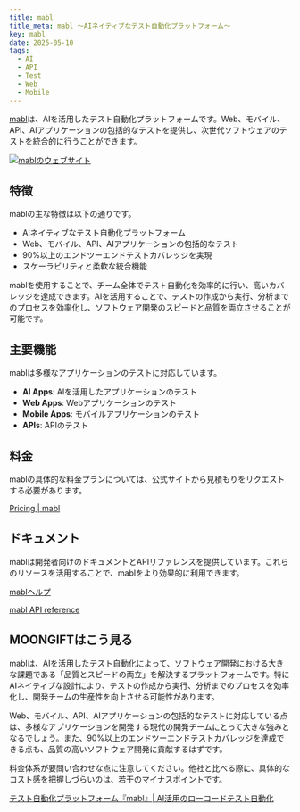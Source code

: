 ```yaml
---
title: mabl
title_meta: mabl 〜AIネイティブなテスト自動化プラットフォーム〜
key: mabl
date: 2025-05-10
tags:
  - AI
  - API
  - Test
  - Web
  - Mobile
---
```


[mabl](https://www.mabl.com/)は、AIを活用したテスト自動化プラットフォームです。Web、モバイル、API、AIアプリケーションの包括的なテストを提供し、次世代ソフトウェアのテストを統合的に行うことができます。

[![mablのウェブサイト](/img/services/mabl.jpg)](https://www.mabl.com/)

<!--more-->

## 特徴

mablの主な特徴は以下の通りです。

- AIネイティブなテスト自動化プラットフォーム
- Web、モバイル、API、AIアプリケーションの包括的なテスト
- 90%以上のエンドツーエンドテストカバレッジを実現
- スケーラビリティと柔軟な統合機能

mablを使用することで、チーム全体でテスト自動化を効率的に行い、高いカバレッジを達成できます。AIを活用することで、テストの作成から実行、分析までのプロセスを効率化し、ソフトウェア開発のスピードと品質を両立させることが可能です。

## 主要機能

mablは多様なアプリケーションのテストに対応しています。

- **AI Apps**:  AIを活用したアプリケーションのテスト
- **Web Apps**:  Webアプリケーションのテスト
- **Mobile Apps**:  モバイルアプリケーションのテスト
- **APIs**:  APIのテスト

## 料金

mablの具体的な料金プランについては、公式サイトから見積もりをリクエストする必要があります。

[Pricing | mabl](https://www.mabl.com/pricing)

## ドキュメント

mablは開発者向けのドキュメントとAPIリファレンスを提供しています。これらのリソースを活用することで、mablをより効果的に利用できます。

[mablヘルプ](https://help.mabl.com/)

[mabl API reference](https://api.help.mabl.com/reference/intro-to-the-mabl-api)

## MOONGIFTはこう見る

mablは、AIを活用したテスト自動化によって、ソフトウェア開発における大きな課題である「品質とスピードの両立」を解決するプラットフォームです。特にAIネイティブな設計により、テストの作成から実行、分析までのプロセスを効率化し、開発チームの生産性を向上させる可能性があります。

Web、モバイル、API、AIアプリケーションの包括的なテストに対応している点は、多様なアプリケーションを開発する現代の開発チームにとって大きな強みとなるでしょう。また、90%以上のエンドツーエンドテストカバレッジを達成できる点も、品質の高いソフトウェア開発に貢献するはずです。

料金体系が要問い合わせな点に注意してください。他社と比べる際に、具体的なコスト感を把握しづらいのは、若干のマイナスポイントです。

[テスト自動化プラットフォーム『mabl』\| AI活用のローコードテスト自動化](https://www.mabl.com/)
